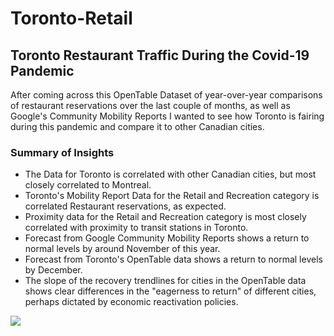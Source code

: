# Toronto-Retail

## Toronto Restaurant Traffic During the Covid-19 Pandemic
After coming across this OpenTable Dataset of year-over-year comparisons of restaurant reservations over the last couple of months, as well as Google's Community Mobility Reports I wanted to see how Toronto is fairing during this pandemic and compare it to other Canadian cities.
### Summary of Insights
* The Data for Toronto is correlated with other Canadian cities, but most closely correlated to Montreal.
* Toronto's Mobility Report Data for the Retail and Recreation category is correlated Restaurant reservations, as expected.
* Proximity data for the Retail and Recreation category is most closely correlated with proximity to transit stations in Toronto.
* Forecast from Google Community Mobility Reports shows a return to normal levels by around November of this year.
* Forecast from Toronto's OpenTable data shows a return to normal levels by December.
* The slope of the recovery trendlines for cities in the OpenTable data shows clear differences in the "eagerness to return" of different cities, perhaps dictated by economic reactivation policies.


![](https://github.com/escobarfabio/Toronto-Retail/blob/master/fig5.png?raw=True)
